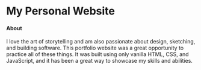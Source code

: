 # My Personal Website

#### About
I love the art of storytelling and am also passionate about design, sketching, and building software. This portfolio website was a great opportunity to practice all of these things. It was built using only vanilla HTML, CSS, and JavaScript, and it has been a great way to showcase my skills and abilities.



